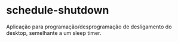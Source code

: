 # schedule-shutdown
 Aplicação para programação/desprogramação de desligamento do desktop, semelhante a um sleep timer.
